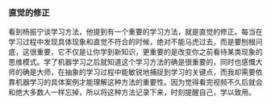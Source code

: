 ### 直觉的修正

看到杨振宁谈学习方法，他提到有一个重要的学习方法，就是直觉的修正。每当在学习过程中发现具体现象和直觉不符合的时候，绝对不能马虎过去，而是要刨根问底，这很重要，它不仅是让你学到新知识，更重要的是改变你之前看待某类现象的思维模式。学了机器学习之后就知道这个学习方法的确是很重要的，同时也感慨大师的确是大师，在抽象的学习过程中能敏锐地捕捉到学习的关键点，而我却需要依靠机器学习的具体案例才能理解这种方法的重要性。因为觉得看完视频不久后就会和绝大多数人一样忘掉，所以将这种方法记录下来，时刻提醒自己，学以致用。